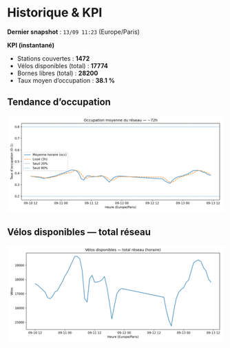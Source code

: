 # Historique & KPI

**Dernier snapshot** : `13/09 11:23` (Europe/Paris)

**KPI (instantané)**

- Stations couvertes : **1472**
- Vélos disponibles (total) : **17774**
- Bornes libres (total) : **28200**
- Taux moyen d’occupation : **38.1 %**

## Tendance d’occupation

![Mean occupancy](assets/figs/occupancy_last72h.png)

## Vélos disponibles — total réseau

![Bikes total](assets/figs/bikes_total_last72h.png)
